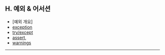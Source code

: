## H. 예외 & 어서션
- [예외 개요]
- [exception](./01-exception.md)
- [try/except](./01-try_except.md)
- [assert](./02-assert.md),
- [warnings](./03-waring.md)

---
